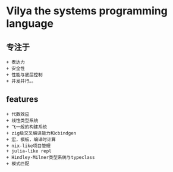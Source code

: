 # Vilya the systems programming language

## 专注于
    + 表达力
    + 安全性
    + 性能与底层控制
    + 并发并行。。

## features
    + 代数效应
    + 线性类型系统
    + 飞一般的构建系统
    + zig级交叉编译能力和cbindgen
    + 宏，模板，编译时计算
    + nix-like项目管理
    + julia-like repl
    + Hindley-Milner类型系统与typeclass
    + 模式匹配




